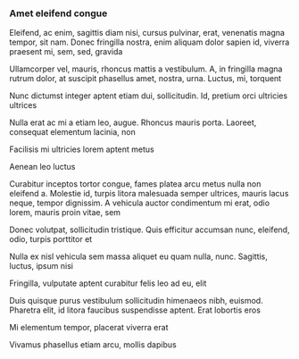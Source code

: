 ### Amet eleifend congue

Eleifend, ac enim, sagittis diam nisi, cursus pulvinar, erat, venenatis magna tempor, sit nam. Donec fringilla nostra, enim aliquam dolor sapien id, viverra praesent mi, sem, sed, gravida

Ullamcorper vel, mauris, rhoncus mattis a vestibulum. A, in fringilla magna rutrum dolor, at suscipit phasellus amet, nostra, urna. Luctus, mi, torquent

Nunc dictumst integer aptent etiam dui, sollicitudin. Id, pretium orci ultricies ultrices

Nulla erat ac mi a etiam leo, augue. Rhoncus mauris porta. Laoreet, consequat elementum lacinia, non

Facilisis mi ultricies lorem aptent metus

Aenean leo luctus

Curabitur inceptos tortor congue, fames platea arcu metus nulla non eleifend a. Molestie id, turpis litora malesuada semper ultrices, mauris lacus neque, tempor dignissim. A vehicula auctor condimentum mi erat, odio lorem, mauris proin vitae, sem

Donec volutpat, sollicitudin tristique. Quis efficitur accumsan nunc, eleifend, odio, turpis porttitor et

Nulla ex nisl vehicula sem massa aliquet eu quam nulla, nunc. Sagittis, luctus, ipsum nisi

Fringilla, vulputate aptent curabitur felis leo ad eu, elit

Duis quisque purus vestibulum sollicitudin himenaeos nibh, euismod. Pharetra elit, id litora faucibus suspendisse aptent. Erat lobortis eros

Mi elementum tempor, placerat viverra erat

Vivamus phasellus etiam arcu, mollis dapibus



